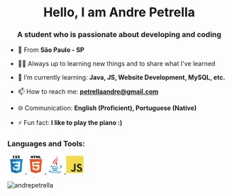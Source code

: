 <h1 align="center">Hello, I am Andre Petrella</h1>
<h3 align="center">A student who is passionate about developing and coding</h3>

- 📍 From **São Paulo - SP**

- 🧑‍💻 Always up to learning new things and to share what I've learned

- 🌱 I’m currently learning: **Java, JS, Website Development, MySQL, etc.**

- 📫 How to reach me: **petrellaandre@gmail.com**

- 🌐 Communication: **English (Proficient), Portuguese (Native)**

- ⚡ Fun fact: **I like to play the piano :)**


<h3 align="left">Languages and Tools:</h3>
<p align="left"> <a href="https://www.w3schools.com/css/" target="_blank" rel="noreferrer"> <img src="https://raw.githubusercontent.com/devicons/devicon/master/icons/css3/css3-original-wordmark.svg" alt="css3" width="40" height="40"/> </a> <a href="https://www.w3.org/html/" target="_blank" rel="noreferrer"> <img src="https://raw.githubusercontent.com/devicons/devicon/master/icons/html5/html5-original-wordmark.svg" alt="html5" width="40" height="40"/> </a> <a href="https://www.java.com" target="_blank" rel="noreferrer"> <img src="https://raw.githubusercontent.com/devicons/devicon/master/icons/java/java-original.svg" alt="java" width="40" height="40"/> </a> <a href="https://developer.mozilla.org/en-US/docs/Web/JavaScript" target="_blank" rel="noreferrer"> <img src="https://raw.githubusercontent.com/devicons/devicon/master/icons/javascript/javascript-original.svg" alt="javascript" width="40" height="40"/> </a> </p>

<p><img align="center" src="https://github-readme-stats.vercel.app/api/top-langs?username=andrepetrella&show_icons=true&theme=dark&locale=en&layout=compact" alt="andrepetrella" /></p>
